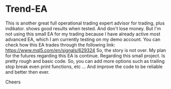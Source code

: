 # Trend-EA
This is another great full operational trading expert advisor for trading, plus indikator. shows good results when tested. 
And don't lose money. But I'm not using this small EA for my trading because I have already active most advanced EA, 
which I am currently testing on my demo account. You can check how this EA trades through the following link: 
https://www.mql5.com/en/signals/629324
So, the story is not over. My plan for the futures regarding this EA is continue. Regarding this small project. Is pretty rough and basic code. 
So, you can add more  options such as trailing stop break even print functions, etc ...
And improve the code to be reliable and  better then ever.


Cheers
